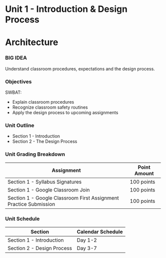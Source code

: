 # Unit 1 - Introduction & Design Process

# Architecture

### BIG IDEA

Understand classroom procedures, expectations and the design process.

### Objectives

SWBAT:

- Explain classroom procedures
- Recognize classroom safety routines
- Apply the design process to upcoming assignments

### Unit Outline

- Section 1 - Introduction
- Section 2 - The Design Process

### Unit Grading Breakdown

| Assignment  | Point Amount |
| ------------- | ------------- |
| Section 1 - Syllabus Signatures  | 100 points   |
| Section 1 - Google Classroom Join  | 100 points   |
| Section 1 - Google Classroom First Assignment Practice Submission  | 100 points   |

### Unit Schedule

| Section  | Calendar Schedule |
| ------------- | ------------- |
| Section 1 - Introduction  | Day 1-2   |
| Section 2 - Design Process  | Day 3-7   |
